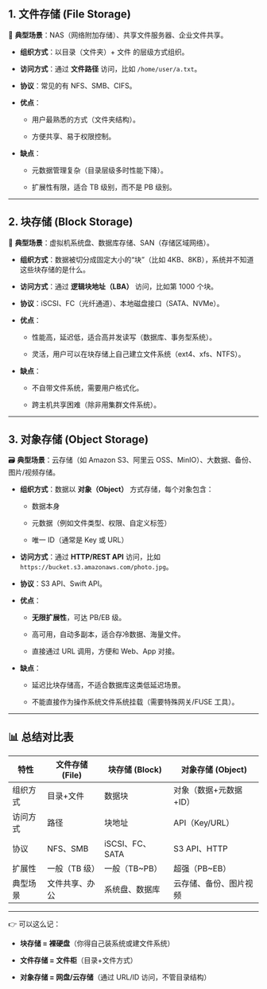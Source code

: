 ## 1. **文件存储 (File Storage)**

📂 **典型场景**：NAS（网络附加存储）、共享文件服务器、企业文件共享。

- **组织方式**：以目录（文件夹）+ 文件 的层级方式组织。
    
- **访问方式**：通过 **文件路径** 访问，比如 `/home/user/a.txt`。
    
- **协议**：常见的有 NFS、SMB、CIFS。
    
- **优点**：
    
    - 用户最熟悉的方式（文件夹结构）。
        
    - 方便共享、易于权限控制。
        
- **缺点**：
    
    - 元数据管理复杂（目录层级多时性能下降）。
        
    - 扩展性有限，适合 TB 级别，而不是 PB 级别。
        

---

## 2. **块存储 (Block Storage)**

💽 **典型场景**：虚拟机系统盘、数据库存储、SAN（存储区域网络）。

- **组织方式**：数据被切分成固定大小的“块”（比如 4KB、8KB），系统并不知道这些块存储的是什么。
    
- **访问方式**：通过 **逻辑块地址（LBA）** 访问，比如第 1000 个块。
    
- **协议**：iSCSI、FC（光纤通道）、本地磁盘接口（SATA、NVMe）。
    
- **优点**：
    
    - 性能高，延迟低，适合高并发读写（数据库、事务型系统）。
        
    - 灵活，用户可以在块存储上自己建立文件系统（ext4、xfs、NTFS）。
        
- **缺点**：
    
    - 不自带文件系统，需要用户格式化。
        
    - 跨主机共享困难（除非用集群文件系统）。
        

---

## 3. **对象存储 (Object Storage)**

🗃 **典型场景**：云存储（如 Amazon S3、阿里云 OSS、MinIO）、大数据、备份、图片/视频存储。

- **组织方式**：数据以 **对象（Object）** 方式存储，每个对象包含：
    
    - 数据本身
        
    - 元数据（例如文件类型、权限、自定义标签）
        
    - 唯一 ID（通常是 Key 或 URL）
        
- **访问方式**：通过 **HTTP/REST API** 访问，比如 `https://bucket.s3.amazonaws.com/photo.jpg`。
    
- **协议**：S3 API、Swift API。
    
- **优点**：
    
    - **无限扩展性**，可达 PB/EB 级。
        
    - 高可用，自动多副本，适合存冷数据、海量文件。
        
    - 直接通过 URL 调用，方便和 Web、App 对接。
        
- **缺点**：
    
    - 延迟比块存储高，不适合数据库这类低延迟场景。
        
    - 不能直接作为操作系统文件系统挂载（需要特殊网关/FUSE 工具）。
        

---

## 📊 总结对比表

|特性|文件存储 (File)|块存储 (Block)|对象存储 (Object)|
|---|---|---|---|
|组织方式|目录+文件|数据块|对象（数据+元数据+ID）|
|访问方式|路径|块地址|API（Key/URL）|
|协议|NFS、SMB|iSCSI、FC、SATA|S3 API、HTTP|
|扩展性|一般（TB 级）|一般（TB~PB）|超强（PB~EB）|
|典型场景|文件共享、办公|系统盘、数据库|云存储、备份、图片视频|

---

👉 可以这么记：

- **块存储 = 裸硬盘**（你得自己装系统或建文件系统）
    
- **文件存储 = 文件柜**（目录+文件方式）
    
- **对象存储 = 网盘/云存储**（通过 URL/ID 访问，不管目录结构）